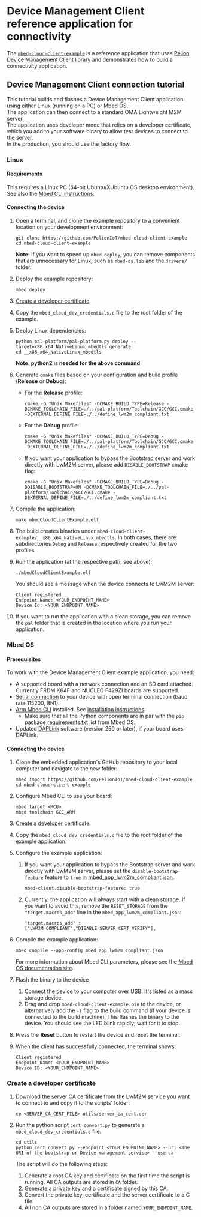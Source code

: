 # Device Management Client reference application for connectivity

The [`mbed-cloud-client-example`](https://github.com/PelionIoT/mbed-cloud-client-example) is a reference application that uses [Pelion Device Management Client library](https://github.com/PelionIoT/mbed-cloud-client) and demonstrates how to build a connectivity application.

## Device Management Client connection tutorial  

This tutorial builds and flashes a Device Management Client application using either Linux (running on a PC) or Mbed OS.   
The application can then connect to a standard OMA Lightweight M2M server.  
The application uses developer mode that relies on a developer certificate, which you add to your software binary to allow test devices to connect to the server.  
In the production, you should use the factory flow.

### Linux

#### Requirements

This requires a Linux PC (64-bit Ubuntu/XUbuntu OS desktop environment).
See also the [Mbed CLI instructions](https://os.mbed.com/docs/mbed-os/latest/tools/developing-mbed-cli.html).

#### Connecting the device

1. Open a terminal, and clone the example repository to a convenient location on your development environment:

   ```
   git clone https://github.com/PelionIoT/mbed-cloud-client-example
   cd mbed-cloud-client-example
   ```
   
   <span class="notes">**Note:** If you want to speed up `mbed deploy`, you can remove components that are unnecessary for Linux, such as `mbed-os.lib` and the `drivers/` folder.</span>

2. Deploy the example repository:

   ```
   mbed deploy
   ```

3. [Create a developer certificate](#create-developer-cert).   

4. Copy the `mbed_cloud_dev_credentials.c` file to the root folder of the example.

5. Deploy Linux dependencies:

   ```
   python pal-platform/pal-platform.py deploy --target=x86_x64_NativeLinux_mbedtls generate
   cd __x86_x64_NativeLinux_mbedtls
   ```
   **Note: python2 is needed for the above command**

6. Generate `cmake` files based on your configuration and build profile (**Release** or **Debug**):

   - For the **Release** profile:
     ```
     cmake -G "Unix Makefiles" -DCMAKE_BUILD_TYPE=Release -DCMAKE_TOOLCHAIN_FILE=./../pal-platform/Toolchain/GCC/GCC.cmake -DEXTERNAL_DEFINE_FILE=./../define_lwm2m_compliant.txt
     ```
   
   - For the **Debug** profile:   
     ```
     cmake -G "Unix Makefiles" -DCMAKE_BUILD_TYPE=Debug -DCMAKE_TOOLCHAIN_FILE=./../pal-platform/Toolchain/GCC/GCC.cmake -DEXTERNAL_DEFINE_FILE=./../define_lwm2m_compliant.txt
     ```
   - If you want your application to bypass the Bootstrap server and work directly with LwM2M server, please add `DISABLE_BOOTSTRAP` cmake flag:
     ```
     cmake -G "Unix Makefiles" -DCMAKE_BUILD_TYPE=Debug -DDISABLE_BOOTSTRAP=ON -DCMAKE_TOOLCHAIN_FILE=./../pal-platform/Toolchain/GCC/GCC.cmake -DEXTERNAL_DEFINE_FILE=./../define_lwm2m_compliant.txt
     ```

7. Compile the application:

   ```
   make mbedCloudClientExample.elf
   ```
   
8. The build creates binaries under `mbed-cloud-client-example/__x86_x64_NativeLinux_mbedtls`. In both cases, there are subdirectories `Debug` and `Release` respectively created for the two profiles.

9. Run the application (at the respective path, see above):

   ```
   ./mbedCloudClientExample.elf
   ```

   You should see a message when the device connects to LwM2M server:

   ```
   Client registered
   Endpoint Name: <YOUR_ENDPOINT_NAME>
   Device Id: <YOUR_ENDPOINT_NAME>
   ```
10. If you want to run the application with a clean storage, you can remove the `pal` folder that is created in the location where you run your application. 


### Mbed OS

#### Prerequisites

To work with the Device Management Client example application, you need:

* A supported board with a network connection and an SD card attached. Currently FRDM K64F and NUCLEO F429ZI boards are supported.
* [Serial connection](https://os.mbed.com/docs/latest/tutorials/serial-comm.html) to your device with open terminal connection (baud rate 115200, 8N1).
* [Arm Mbed CLI](https://os.mbed.com/docs/mbed-os/latest/tools/index.html) installed. See [installation instructions](https://os.mbed.com/docs/latest/tools/installation-and-setup.html).
  * Make sure that all the Python components are in par with the `pip` package [requirements.txt](https://github.com/PelionIoT/mbed-os/blob/master/requirements.txt) list from Mbed OS.
* Updated [DAPLink](https://github.com/ARMmbed/DAPLink/releases) software (version 250 or later), if your board uses DAPLink.

#### Connecting the device

1. Clone the embedded application's GitHub repository to your local computer and navigate to the new folder:

    ```
    mbed import https://github.com/PelionIoT/mbed-cloud-client-example
    cd mbed-cloud-client-example
    ```

2. Configure Mbed CLI to use your board:

    ```
    mbed target <MCU>
    mbed toolchain GCC_ARM
    ```

3. [Create a developer certificate](#create-developer-cert).

4. Copy the `mbed_cloud_dev_credentials.c` file to the root folder of the example application.

5. Configure the example application:
   1. If you want your application to bypass the Bootstrap server and work directly with LwM2M server,
      please set the `disable-bootstrap-feature` feature to `true` in [mbed_app_lwm2m_compliant.json](https://github.com/PelionIoT/mbed-cloud-client-example/blob/master/mbed_app_lwm2m_compliant.json#L21).      
   
      ```
      mbed-client.disable-bootstrap-feature: true
      ```
      
   2. Currently, the application will always start with a clean storage. 
      If you want to avoid this, remove the `RESET_STORAGE` from the `"target.macros_add"` line in the `mbed_app_lwm2m_compliant.json`:
   
      ```
      "target.macros_add" : ["LWM2M_COMPLIANT","DISABLE_SERVER_CERT_VERIFY"],
      ```
            
7. Compile the example application:

   ```
   mbed compile --app-config mbed_app_lwm2m_compliant.json
   ```
   For more information about Mbed CLI parameters, please see the [Mbed OS documentation site](https://os.mbed.com/docs/mbed-os/latest/build-tools/mbed-cli-1.html).

8. Flash the binary to the device
   1. Connect the device to your computer over USB. It's listed as a mass storage device.   
   2. Drag and drop `mbed-cloud-client-example.bin` to the device, or alternatively add the `-f` flag to the build command (if your device is connected to the build machine). This flashes the binary to the device. You should see the LED blink rapidly; wait for it to stop.

9. Press the **Reset** button to restart the device and reset the terminal.
10. When the client has successfully connected, the terminal shows:

    ```
    Client registered
    Endpoint Name: <YOUR_ENDPOINT_NAME>
    Device ID: <YOUR_ENDPOINT_NAME>
    ```

<h3 id="create-developer-cert">Create a developer certificate</h3>

1. Download the server CA certificate from the LwM2M service you want to connect to and copy it to the scripts' folder:

   ```
   cp <SERVER_CA_CERT_FILE> utils/server_ca_cert.der
   ```

2. Run the python script `cert_convert.py` to generate a `mbed_cloud_dev_credentials.c` file.

   ```
   cd utils
   python cert_convert.py --endpoint <YOUR_ENDPOINT_NAME> --uri <The URI of the bootstrap or Device management service> --use-ca
   ```

   The script will do the following steps:
   1. Generate a root CA key and certificate on the first time the script is running. All CA outputs are stored in `CA` folder.
   1. Generate a private key and a certificate signed by this CA.
   1. Convert the private key, certificate and the server certificate to a C file.
   1. All non CA outputs are stored in a folder named `YOUR_ENDPOINT_NAME`.



    

